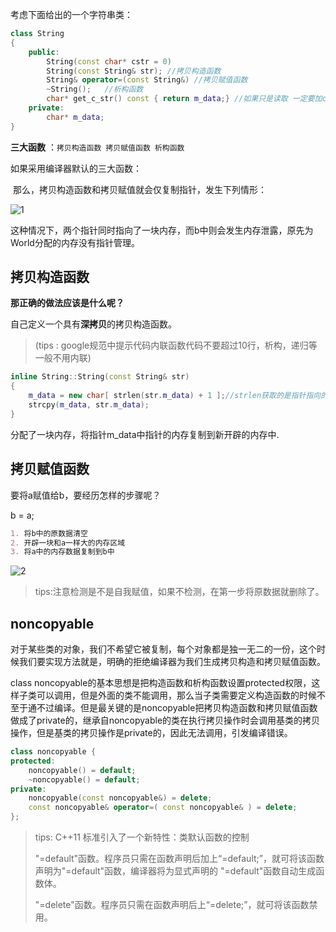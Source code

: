 考虑下面给出的一个字符串类：  

```cpp
class String
{
    public:
    	String(const char* cstr = 0)  
        String(const String& str); //拷贝构造函数
        String& operator=(const String&) //拷贝赋值函数
        ~String();   //析构函数
    	char* get_c_str() const { return m_data;} //如果只是读取 一定要加const
    private:
    	char* m_data;
}
```
**三大函数** ：`拷贝构造函数 拷贝赋值函数 析构函数 `

如果采用编译器默认的三大函数：

​			那么，拷贝构造函数和拷贝赋值就会仅复制指针，发生下列情形：

![1](D:\A_目标！！！\笔记\C++\pic\1.png)

这种情况下，两个指针同时指向了一块内存，而b中则会发生内存泄露，原先为World分配的内存没有指针管理。

## 拷贝构造函数



**那正确的做法应该是什么呢？**

自己定义一个具有**深拷贝**的拷贝构造函数。

> (tips :  google规范中提示代码内联函数代码不要超过10行，析构，递归等一般不用内联)

```cpp
inline String::String(const String& str)
{
    m_data = new char[ strlen(str.m_data) + 1 ];//strlen获取的是指针指向的字符串的长度，如果是sizeof则返回的是指针的内存大小
    strcpy(m_data, str.m_data);
}
```

分配了一块内存，将指针m_data中指针的内存复制到新开辟的内存中.



## 拷贝赋值函数

要将a赋值给b，要经历怎样的步骤呢？

b = a;

```markdown
1. 将b中的原数据清空
2. 开辟一块和a一样大的内存区域
3. 将a中的内存数据复制到b中
```

![2](D:\A_目标！！！\笔记\C++\pic\2.png)

> tips:注意检测是不是自我赋值，如果不检测，在第一步将原数据就删除了。



## noncopyable

对于某些类的对象，我们不希望它被复制，每个对象都是独一无二的一份，这个时候我们要实现方法就是，明确的拒绝编译器为我们生成拷贝构造和拷贝赋值函数。

class noncopyable的基本思想是把构造函数和析构函数设置protected权限，这样子类可以调用，但是外面的类不能调用，那么当子类需要定义构造函数的时候不至于通不过编译。但是最关键的是noncopyable把拷贝构造函数和拷贝赋值函数做成了private的，继承自noncopyable的类在执行拷贝操作时会调用基类的拷贝操作，但是基类的拷贝操作是private的，因此无法调用，引发编译错误。



```cpp
class noncopyable {
protected:
	noncopyable() = default;
	~noncopyable() = default;
private:
	noncopyable(const noncopyable&) = delete;
	const noncopyable& operator=( const noncopyable& ) = delete;
};	
```

> tips: C++11 标准引入了一个新特性：类默认函数的控制 
>
> "=default"函数。程序员只需在函数声明后加上“=default;”，就可将该函数声明为"=default"函数，编译器将为显式声明的 "=default"函数自动生成函数体。
>
> "=delete"函数。程序员只需在函数声明后上“=delete;”，就可将该函数禁用。
>
> 





